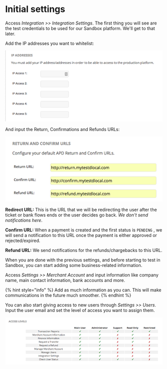 # Initial settings

Access _Integration &gt;&gt; Integration Settings_. The first thing you will see are the test credentials to be used for our Sandbox platform. We'll get to that later.

 Add the IP addresses you want to whitelist:

![](../../.gitbook/assets/screen-shot-2018-10-09-at-7.41.25-am.png)

And input the Return, Confirmations and Refunds URLs:

![](../../.gitbook/assets/screen-shot-2018-10-09-at-7.43.04-am.png)

**Redirect URL:** This is the URL that we will be redirecting the user after the ticket or bank flows ends or the user decides go back. _We don't send notifications here_.  
  
**Confirm URL:** When a payment is created and the first status is `PENDING` , we will send a notification to this URL once the payment is either approved or rejected/expired.  
  
**Refund URL:** We send notifications for the refunds/chargebacks to this URL.

When you are done with the previous settings, and before starting to test in Sandbox, you can start adding some business-related information.

Access _Settings &gt;&gt; Merchant Account_ and input information like company name, main contact information, bank accounts and more.

{% hint style="info" %}
Add as much information as you can. This will make communications in the future much smoother.
{% endhint %}

You can also start giving access to new users through _Settings &gt;&gt; Users_. Input the user email and set the level of access you want to assign them.

![](../../.gitbook/assets/screen-shot-2018-10-09-at-7.48.44-am.png)

